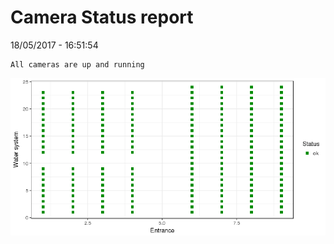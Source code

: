 Camera Status report
================
18/05/2017 - 16:51:54

    All cameras are up and running

![](camreport_files/figure-markdown_github/unnamed-chunk-2-1.png)

